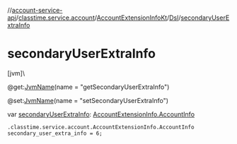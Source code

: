 //[account-service-api](../../../../index.md)/[classtime.service.account](../../index.md)/[AccountExtensionInfoKt](../index.md)/[Dsl](index.md)/[secondaryUserExtraInfo](secondary-user-extra-info.md)

# secondaryUserExtraInfo

[jvm]\

@get:[JvmName](https://kotlinlang.org/api/latest/jvm/stdlib/kotlin.jvm/-jvm-name/index.html)(name = &quot;getSecondaryUserExtraInfo&quot;)

@set:[JvmName](https://kotlinlang.org/api/latest/jvm/stdlib/kotlin.jvm/-jvm-name/index.html)(name = &quot;setSecondaryUserExtraInfo&quot;)

var [secondaryUserExtraInfo](secondary-user-extra-info.md): [AccountExtensionInfo.AccountInfo](../../-account-extension-info/-account-info/index.md)

<code>.classtime.service.account.AccountExtensionInfo.AccountInfo secondary_user_extra_info = 6;</code>
